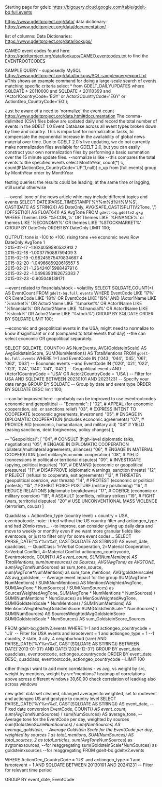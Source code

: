 Starting page for gdelt:
https://bigquery.cloud.google.com/table/gdelt-bq:full.events

https://www.gdeltproject.org/data/
data dictionary:
https://www.gdeltproject.org/data/documentation/ - 

list of columns:
Data Dictionaries: https://www.gdeltproject.org/data/lookups/ 

CAMEO event codes found here: https://gdeltproject.org/data/lookups/CAMEO.eventcodes.txt
to find the EVENTROOTCODES

SAMPLE QUERY - supposedly MySQL
https://www.gdeltproject.org/data/lookups/SQL.samplequeryexport.txt
#This shows an example command for doing a large-scale search of events matching specific criteria
select * 
from GDELT_DAILYUPDATES 
where SQLDATE > 20110000 and SQLDATE < 20110399 
and (Actor1CountryCode='EGY' or Actor2CountryCode='EGY' or ActionGeo_CountryCode='EG');


Just be aware of a need to 'normalize' the event count https://www.gdeltproject.org/data.html#documentation
The comma-delimited (CSV) files below are updated daily and record the total number of events in the GDELT 1.0 Event Database across all event types broken down by time and country. This is important for normalization tasks, to compensate the exponential increase in the availability of global news material over time. Due to GDELT 2.0's live updating, we do not currently make normalization files available for GDELT 2.0, but you can easily construct your own normalization files by performing a basic summation over the 15 minute update files.
--normalize is like
--this compares the total events to the specified events
select MonthYear, count(*) c, count(IF(ActionGeo_CountryCode='UP',1,null)) c_up
from [full.events]
group by MonthYear order by MonthYear



testing queries:
the results could be leading, at the same time or lagging, still useful otherwise

-- overall tone of the news article whic may include different topics and events
SELECT DATE(PARSE_TIMESTAMP('%Y%m%d%H%M%S', CAST(DATE AS STRING))) AS DateOnly, AVG(SAFE_CAST(SPLIT(V2Tone, ',')[OFFSET(0)] AS FLOAT64)) AS AvgTone
FROM `gdelt-bq.gdeltv2.gkg`
WHERE Themes LIKE '%ECON_%' OR Themes LIKE '%FINANCE%' or themes LIKE '%ECONOMY%' OR themes LIKE '%STOCKMARKET%'
GROUP BY DateOnly
ORDER BY DateOnly
LIMIT 100;

OUTPUT: tone is -100 to +100, rising tone +ve economic news
Row	
DateOnly
AvgTone
1	
2015-02-17
-1.1624059580532913
2	
2015-02-18
-1.003775088759409
3	
2015-02-19
-0.98245575470834667
4	
2015-02-20
-1.0496685920616557
5	
2015-02-21
-1.2642401598849791
6	
2015-02-22
-1.0496393182673383
7	
2015-02-23
-0.905048139171

--event related to financials/stock - volatility
SELECT SQLDATE,COUNT(*) AS EventCount
FROM `gdelt-bq.full.events`
WHERE EventCode LIKE '17%' OR EventCode LIKE '18%' OR EventCode LIKE '19%'
AND (Actor1Name LIKE '%market%' OR Actor2Name LIKE '%market%' OR Actor1Name LIKE '%financial%' OR Actor2Name LIKE '%financial%' OR Actor1Name LIKE '%stock%' OR Actor2Name LIKE '%stock%')
GROUP BY SQLDATE
ORDER BY SQLDATE
LIMIT 100;


--economic and geopolitical events in the USA, might need to normalize to know if significant or not (compared to total events that day)
--the can select economic OR geopolitical separately.

SELECT 
    SQLDATE, 
    COUNT(*) AS NumEvents, 
    AVG(GoldsteinScale) AS AvgGoldsteinScore, 
    SUM(NumMentions) AS TotalMentions
FROM `gdelt-bq.full.events`
WHERE 1=1
    and EventCode IN ('043', '044', '045', '061', '062', '063') -- Economic events
    --and EventCode IN ('020', '021', '022', '023', '024', '040', '041', '042') -- Geopolitical events
    AND (Actor1CountryCode = 'USA' OR Actor2CountryCode = 'USA') -- Filter for USA
    AND SQLDATE BETWEEN 20230101 AND 20231231 -- Specify your date range
GROUP BY SQLDATE -- Group by date and event type
ORDER BY SQLDATE DESC
limit 100;


--can be improved here
--probably can be improved to use eventrootcodes economic and geopolitical
--    "Economic": [
        "02",  # APPEAL (for economic cooperation, aid, or sanctions relief)
        "03",  # EXPRESS INTENT TO COOPERATE (economic agreements, investment)
        "05",  # ENGAGE IN DIPLOMATIC COOPERATION (includes economic agreements)
        "07",  # PROVIDE AID (economic, humanitarian, and military aid)
        "08"   # YIELD (easing sanctions, debt forgiveness, policy changes)
    ],

--    "Geopolitical": [
        "04",  # CONSULT (high-level diplomatic talks, negotiations)
        "05",  # ENGAGE IN DIPLOMATIC COOPERATION (bilateral/multilateral agreements, alliances)
        "06",  # ENGAGE IN MATERIAL COOPERATION (joint military/economic cooperation)
        "08",  # YIELD (concessions in political or territorial disputes)
        "09",  # INVESTIGATE (spying, political inquiries)
        "10",  # DEMAND (economic or geopolitical pressures)
        "11",  # DISAPPROVE (diplomatic warnings, sanction threats)
        "12",  # REJECT (refusal to cooperate, exit agreements)
        "13",  # THREATEN (geopolitical coercion, war threats)
        "14",  # PROTEST (economic or political protests)
        "15",  # EXHIBIT FORCE POSTURE (military positioning)
        "16",  # REDUCE RELATIONS (diplomatic breakdowns)
        "17",  # COERCE (economic or military coercion)
        "18",  # ASSAULT (conflicts, military strikes)
        "19",  # FIGHT (wars, territorial disputes)
        "20"   # USE UNCONVENTIONAL MASS VIOLENCE (terrorism, coups)
    ]

Quadclass + ActionGeo_type (country level) + country = USA, eventrootcode. note: i tried without the US country filter and actiongeo_type and had 20mio rows...
--to improve, can consider giving up daily data and move to weekly or monthly even if we want more granular fields like eventcode, or just to filter only for some event codes...
SELECT 
    PARSE_DATE('%Y%m%d', CAST(SQLDATE AS STRING)) AS event_date,
    quadclass,  -- QuadClass: 1=Verbal Cooperation, 2=Material Cooperation, 3=Verbal Conflict, 4=Material Conflict
    actiongeo_countrycode,
    Eventrootcode,
    COUNT(*) AS event_count,
    SUM(NumMentions) AS TotalMentions,
    sum(numsources) as Sources,
    AVG(AvgTone) as AVGTONE,
    sum(AvgTone*NumSources) as sum_tone_source,
    sum(AvgTone*NumMentions) as sum_tone_mentions,
    AVG(goldsteinscale) AS avg_goldstein,  -- Average event impact for the group
    SUM(AvgTone * NumMentions) / SUM(NumMentions) AS MentionsWeightedAvgTone,
    SUM(AvgTone * NumSources) / SUM(NumSources) as SourcesWeightedAvgTone,
    SUM(AvgTone * NumMentions * NumSources) / SUM(NumMentions * NumSources) as MenSouWeightedAvgTone,
    SUM(GoldsteinScale * NumMentions) / SUM(NumMentions) AS MentionsWeightedAvgGoldsteinScore
    SUM(GoldsteinScale * NumSources) / SUM(NumSources) AS SourcesWeightedAvgGoldsteinScore
    SUM(GoldsteinScale * NumSources) AS sum_GoldsteinScore_Sources
    
FROM gdelt-bq.gdeltv2.events
WHERE 1=1
and actiongeo_countrycode = 'US'  -- Filter for USA events
and isrootevent = 1
and actiongeo_type = 1 --1 country, 2 state, 3 city, 4 neighborhood (rare)
  AND PARSE_DATE('%Y%m%d', CAST(SQLDATE AS STRING))
      BETWEEN DATE('2013-01-01') AND DATE('2024-12-31')
GROUP BY event_date, quadclass, eventrootcode, actiongeo_countrycode
ORDER BY event_date DESC, quadclass, eventrootcode, actiongeo_countrycode
--LIMIT 100


other things i want to add
more correlations - vs avg, vs weight by src, weight by mentions, weight by src*mentions?
heatmap of correlations above across different windows 30,60,90
check correlation of lead/lag also across windows


new gdelt data set cleaned, changed averages to weighted, set to rootevent and actiongeo US and geotype to country level
SELECT
    PARSE_DATE('%Y%m%d', CAST(SQLDATE AS STRING)) AS event_date,  -- Fixed date conversion
    EventCode,
    COUNT(*) AS event_count,
    sum(AvgTone*NumSources) / sum(NumSources) AS average_tone,  -- Average tone for the EventCode per day, weighted by sources
    sum(GoldsteinScale*NumSources) / sum(NumSources) AS average_goldstein,  -- Average Goldstein Scale for the EventCode per day, weighted by sources
    1 as total_mentions,
    SUM(NumSources) AS total_sources,
    2 as total_articles,
    sum(AvgTone*NumSources) as avgtonexsources, --for reaggregating
    sum(GoldsteinScale*NumSources) as goldsteinxsources --for reaggregating
FROM 
    gdelt-bq.gdeltv2.events

WHERE 
    ActionGeo_CountryCode = 'US'
    and actiongeo_type = 1
    and isrootevent = 1
    AND SQLDATE BETWEEN 20130101 AND 20241231  -- Filter for relevant time period

GROUP BY
    event_date, EventCode








